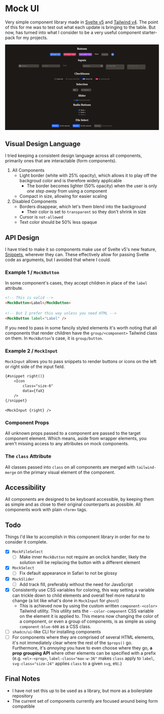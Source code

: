 # Mock UI

Very simple component library made in [Svelte v5](https://svelte.dev/) and [Tailwind v4](https://tailwindcss.com/). The point of this for me was to test out what each update is bringing to the table. But now, has turned into what I consider to be a very useful component starter-pack for my projects.

![Preview of Components](docs/preview_2025-01.png)

## Visual Design Language

I tried keeping a consistent design language across all components, primarily ones that are interactable (form components).

1. All Components
    - Light border (white with 25% opacity), which allows it to play off the backgroud color and is therefore widely applicable
        - The border becomes lighter (50% opacity) when the user is only _one step away_ from using a component
    - Compact in size, allowing for easier scaling
2. Disabled Components
    - Borders disappear, which let's them blend into the background
        - Their color is set to `transparent` so they don't shrink in size
    - Cursor is `not-allowed`
    - Text color should be 50% less opaque

## API Design

I have tried to make it so components make use of Svelte v5's new feature, [Snippets](https://svelte.dev/docs/svelte/svelte#Snippet), wherever they can. These effectively allow for passing Svelte code as arguments, but I avoided that where I could.

### Example 1 / `MockButton`

In some component's cases, they accept children in place of the `label` attribute.

```html
<!-- This is valid -->
<MockButton>Label</MockButton>

<!-- But I prefer this way unless you need HTML -->
<MockButton label="Label" />
```

If you need to pass in some fancily styled elements it's worth noting that all components that render children have the `group/<component>` Tailwind class on them. In `MockButton`'s case, it is `group/button`.

### Example 2 / `MockInput`

`MockInput` allows you to pass snippets to render buttons or icons on the left or right side of the input field.

```svelte
{#snippet right()}
    <Icon
        class="size-6"
        data={faX}
    />
{/snippet}

<MockInput {right} />
```

### Component Props

All unknown props passed to a component are passed to the target component element. Which means, aside from wrapper elements, you aren't missing access to any attributes on mock components.

### The `class` Attribute

All classes passed into `class` on all components are merged with `tailwind-merge` on the primary visual element of the component.

## Accessibility

All components are designed to be keyboard accessible, by keeping them as simple and as close to their original counterparts as possible. All components work with plain `<form>` tags.

## Todo

Things I'd like to accomplish in this component library in order for me to consider it complete.

- [x] `MockFileSelect`
    - [ ] Make inner `MockButton` not require an onclick handler, likely the solution will be replacing the button with a different element
- [x] `MockSelect`
    - [ ] Fix default appearance in Safari to not be glossy
- [x] `MockSlider`
    - [ ] Add track fill, preferably without the need for JavaScript
- [x] Consistently use CSS variables for coloring, this way setting a variable can trickle down to child elements and overall feel more natural to change (a lot like what's done in `MockInput` for `ghost`)
    - This is achieved now by using the custom written `component-<color>` Tailwind utility. This utility sets the `--color-component` CSS variable on the element it is applied to. This means now changing the color of a component, or even a group of components, is as simple as using `component-blue-600` as a CSS class.
- [ ] `shadcn/ui`-like CLI for installing components
- [ ] For components where they are comprised of several HTML elements, it's not immediately clear where the rest of the `$props()` go. Furthermore, it's _annoying_ you have to even choose where they go, **a prop grouping API** where other elements can be specified with a prefix (e.g. `<el>-<prop>`, `label-class="max-w-36"` makes `class` apply to `label`, `svg-class="size-24"` applies `class` to a given `svg`, etc.)

## Final Notes

- I have not set this up to be used as a library, but more as a boilerplate repository
- The current set of components currently are focused around being form compatible
